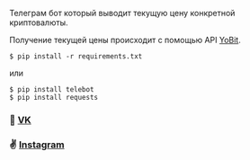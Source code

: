 Телеграм бот который выводит текущую цену конкретной криптовалюты.

Получение текущей цены происходит c помощью API
[YoBit](https://yobit.net/api).

```
$ pip install -r requirements.txt
```
или
```
$ pip install telebot
$ pip install requests
```

### 💬 [VK](https://vk.com/prettymeyt)
### ✌️ [Instagram](https://www.instagram.com/dumb.meytt/)



